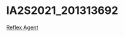 # IA2S2021_201313692

[Reflex Agent](https://jossiebk.github.io/IA2S2021_201313692/Tarea2/agente_reflexivo.html)
